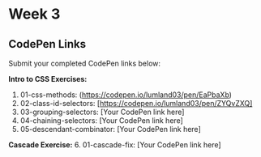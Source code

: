 
# Week 3 

## CodePen Links

Submit your completed CodePen links below:

**Intro to CSS Exercises:**

1. 01-css-methods: (https://codepen.io/lumland03/pen/EaPbaXb)
2. 02-class-id-selectors: [https://codepen.io/lumland03/pen/ZYQvZXQ]
3. 03-grouping-selectors: [Your CodePen link here]
4. 04-chaining-selectors: [Your CodePen link here]
5. 05-descendant-combinator: [Your CodePen link here]

**Cascade Exercise:** 6. 01-cascade-fix: [Your CodePen link here]
